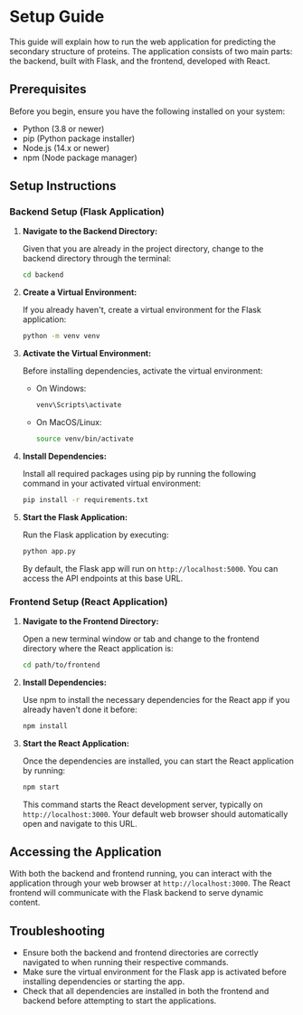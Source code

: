 # Setup Guide

This guide will explain how to run the web application for predicting the secondary structure of proteins. The application consists of two main parts: the backend, built with Flask, and the frontend, developed with React.

## Prerequisites

Before you begin, ensure you have the following installed on your system:

- Python (3.8 or newer)
- pip (Python package installer)
- Node.js (14.x or newer)
- npm (Node package manager)

## Setup Instructions

### Backend Setup (Flask Application)

1. **Navigate to the Backend Directory:**

   Given that you are already in the project directory, change to the backend directory through the terminal:

   ```bash
   cd backend
   ```

2. **Create a Virtual Environment:**

   If you already haven't, create a virtual environment for the Flask application:

   ```bash
   python -m venv venv
   ```

3. **Activate the Virtual Environment:**

   Before installing dependencies, activate the virtual environment:

   - On Windows:
     ```cmd
     venv\Scripts\activate
     ```
   - On MacOS/Linux:
     ```bash
     source venv/bin/activate
     ```

4. **Install Dependencies:**

   Install all required packages using pip by running the following command in your activated virtual environment:

   ```bash
   pip install -r requirements.txt
   ```

5. **Start the Flask Application:**

   Run the Flask application by executing:

   ```bash
   python app.py
   ```

   By default, the Flask app will run on `http://localhost:5000`. You can access the API endpoints at this base URL.

### Frontend Setup (React Application)

1. **Navigate to the Frontend Directory:**

   Open a new terminal window or tab and change to the frontend directory where the React application is:

   ```bash
   cd path/to/frontend
   ```

2. **Install Dependencies:**

   Use npm to install the necessary dependencies for the React app if you already haven't done it before:

   ```bash
   npm install
   ```

3. **Start the React Application:**

   Once the dependencies are installed, you can start the React application by running:

   ```bash
   npm start
   ```

   This command starts the React development server, typically on `http://localhost:3000`. Your default web browser should automatically open and navigate to this URL.

## Accessing the Application

With both the backend and frontend running, you can interact with the application through your web browser at `http://localhost:3000`. The React frontend will communicate with the Flask backend to serve dynamic content.

## Troubleshooting

- Ensure both the backend and frontend directories are correctly navigated to when running their respective commands.
- Make sure the virtual environment for the Flask app is activated before installing dependencies or starting the app.
- Check that all dependencies are installed in both the frontend and backend before attempting to start the applications.
